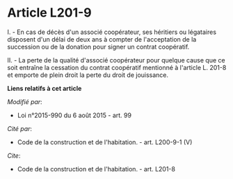 # Article L201-9

I. - En cas de décès d'un associé coopérateur, ses héritiers ou légataires disposent d'un délai de deux ans à compter de
l'acceptation de la succession ou de la donation  pour signer un contrat coopératif. 

II. - La perte de la qualité d'associé coopérateur pour quelque cause que ce soit entraîne la cessation du contrat coopératif
mentionné à l'article L. 201-8 et emporte de plein droit la perte du droit de jouissance.

**Liens relatifs à cet article**

_Modifié par_:

  - Loi n°2015-990 du 6 août 2015 - art. 99

_Cité par_:

  - Code de la construction et de l'habitation. - art. L200-9-1 (V)

_Cite_:

  - Code de la construction et de l'habitation. - art. L201-8
